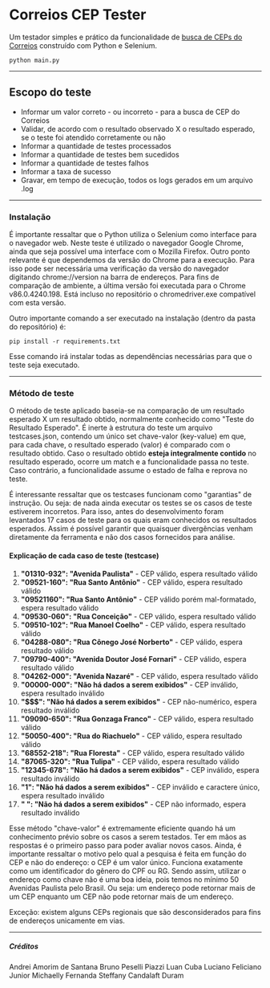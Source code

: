 # Correios CEP Tester

Um testador simples e prático da funcionalidade de <a href="https://buscacepinter.correios.com.br/app/endereco/index.php">busca de CEPs do Correios</a> construído com Python e Selenium.

```
python main.py
```

<hr>

<h2>Escopo do teste</h2>

<ul>
  <li>Informar um valor correto - ou incorreto - para a busca de CEP do Correios</li>
  <li>Validar, de acordo com o resultado observado X o resultado esperado, se o teste foi atendido corretamente ou não</li>
  <li>Informar a quantidade de testes processados</li>
  <li>Informar a quantidade de testes bem sucedidos</li>
  <li>Informar a quantidade de testes falhos</li>
  <li>Informar a taxa de sucesso</li>
  <li>Gravar, em tempo de execução, todos os logs gerados em um arquivo .log</li>
</ul>

<hr>

<h3>Instalação</h3>

É importante ressaltar que o Python utiliza o Selenium como interface para o navegador web. Neste teste é utilizado o navegador Google Chrome, ainda que seja possível uma interface com o Mozilla Firefox. Outro ponto relevante é que dependemos da versão do Chrome para a execução. Para isso pode ser necessária uma verificação da versão do navegador digitando <span>chrome://version</span> na barra de endereços. Para fins de comparação de ambiente, a última versão foi executada para o Chrome v86.0.4240.198. Está incluso no repositório o chromedriver.exe compatível com esta versão.

Outro importante comando a ser executado na instalação (dentro da pasta do repositório) é:

```
pip install -r requirements.txt
```

Esse comando irá instalar todas as dependências necessárias para que o teste seja executado.

<hr>

<h3>Método de teste</h3>

O método de teste aplicado baseia-se na comparação de um resultado esperado X um resultado obtido, normalmente conhecido como "Teste do Resultado Esperado". É inerte à estrutura do teste um arquivo <span>testcases.json<span>, contendo um único set chave-valor (key-value) em que, para cada chave, o resultado esperado (valor) é comparado com o resultado obtido. Caso o resultado obtido <b>esteja integralmente contido</b> no resultado esperado, ocorre um match e a funcionalidade passa no teste. Caso contrário, a funcionalidade assume o estado de falha e reprova no teste.

É interessante ressaltar que os testcases funcionam como "garantias" de instrução. Ou seja: de nada ainda executar os testes se os casos de teste estiverem incorretos. Para isso, antes do desenvolvimento foram levantados 17 casos de teste para os quais eram conhecidos os resultados esperados. Assim é possível garantir que quaisquer divergências venham diretamente da ferramenta e não dos casos fornecidos para análise.

<h4>Explicação de cada caso de teste (testcase)</h4>

<ol>
  <li><b>"01310-932": "Avenida Paulista"</b> - CEP válido, espera resultado válido</li>
  <li><b>"09521-160": "Rua Santo Antônio"</b> - CEP válido, espera resultado válido</li>
  <li><b>"09521160": "Rua Santo Antônio"</b> - CEP válido porém mal-formatado, espera resultado válido</li>
  <li><b>"09530-060": "Rua Conceição"</b> - CEP válido, espera resultado válido</li>
  <li><b>"09510-102": "Rua Manoel Coelho"</b> - CEP válido, espera resultado válido</li>
  <li><b>"04288-080": "Rua Cônego José Norberto"</b> - CEP válido, espera resultado válido</li>
  <li><b>"09790-400": "Avenida Doutor José Fornari"</b> - CEP válido, espera resultado válido</li>
  <li><b>"04262-000": "Avenida Nazaré"</b> - CEP válido, espera resultado válido</li>
  <li><b>"00000-000": "Não há dados a serem exibidos"</b> - CEP inválido, espera resultado inválido</li>
  <li><b>"$$$": "Não há dados a serem exibidos"</b> - CEP não-numérico, espera resultado inválido</li>
  <li><b>"09090-650": "Rua Gonzaga Franco"</b> - CEP válido, espera resultado válido</li>
  <li><b>"50050-400": "Rua do Riachuelo"</b> - CEP válido, espera resultado válido</li>
  <li><b>"68552-218": "Rua Floresta"</b> - CEP válido, espera resultado válido</li>
  <li><b>"87065-320": "Rua Tulipa"</b> - CEP válido, espera resultado válido</li>
  <li><b>"12345-678": "Não há dados a serem exibidos"</b> - CEP inválido, espera resultado inválido</li>
  <li><b>"1": "Não há dados a serem exibidos"</b> - CEP inválido e caractere único, espera resultado inválido</li>
  <li><b>" ": "Não há dados a serem exibidos"</b> - CEP não informado, espera resultado inválido</li>
</ol>
  
Esse método "chave-valor" é extremamente eficiente quando há um conhecimento prévio sobre os casos a serem testados. Ter em mãos as respostas é o primeiro passo para poder avaliar novos casos. Ainda, é importante ressaltar o motivo pelo qual a pesquisa é feita em função do CEP e não do endereço: o CEP é um valor único. Funciona exatamente como um identificador do gênero do CPF ou RG. Sendo assim, utilizar o endereço como chave não é uma boa ideia, pois temos no mínimo 50 Avenidas Paulista pelo Brasil. Ou seja: um endereço pode retornar mais de um CEP enquanto um CEP não pode retornar mais de um endereço.

Exceção: existem alguns CEPs regionais que são desconsiderados para fins de endereços unicamente em vias.

<hr>

<h5>Créditos</h5>

Andrei Amorim de Santana
Bruno Peselli Piazzi
Luan Cuba
Luciano Feliciano Junior
Michaelly Fernanda
Steffany Candalaft Duram
